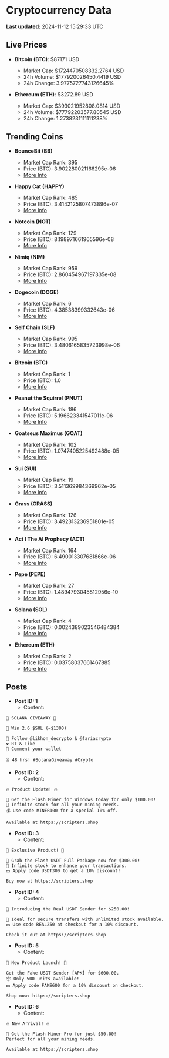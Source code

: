 # Cryptocurrency Data

**Last updated:** 2024-11-12 15:29:33 UTC

## Live Prices
- **Bitcoin (BTC)**: $87171 USD
  - Market Cap: $1724470508332.2764 USD
  - 24h Volume: $177920026450.4419 USD
  - 24h Change: 3.9775727743126645%

- **Ethereum (ETH)**: $3272.89 USD
  - Market Cap: $393021952808.0814 USD
  - 24h Volume: $77792203577.80545 USD
  - 24h Change: 1.2738231111111238%

## Trending Coins
- **BounceBit (BB)**
  - Market Cap Rank: 395
  - Price (BTC): 3.902280021166295e-06
  - [More Info](https://www.coingecko.com/en/coins/bouncebit)

- **Happy Cat (HAPPY)**
  - Market Cap Rank: 485
  - Price (BTC): 3.4142125807473896e-07
  - [More Info](https://www.coingecko.com/en/coins/happycat)

- **Notcoin (NOT)**
  - Market Cap Rank: 129
  - Price (BTC): 8.198971661965596e-08
  - [More Info](https://www.coingecko.com/en/coins/notcoin)

- **Nimiq (NIM)**
  - Market Cap Rank: 959
  - Price (BTC): 2.860454967197335e-08
  - [More Info](https://www.coingecko.com/en/coins/nimiq)

- **Dogecoin (DOGE)**
  - Market Cap Rank: 6
  - Price (BTC): 4.38538399332643e-06
  - [More Info](https://www.coingecko.com/en/coins/dogecoin)

- **Self Chain (SLF)**
  - Market Cap Rank: 995
  - Price (BTC): 3.4806165835723998e-06
  - [More Info](https://www.coingecko.com/en/coins/self-chain)

- **Bitcoin (BTC)**
  - Market Cap Rank: 1
  - Price (BTC): 1.0
  - [More Info](https://www.coingecko.com/en/coins/bitcoin)

- **Peanut the Squirrel (PNUT)**
  - Market Cap Rank: 186
  - Price (BTC): 5.196623341547011e-06
  - [More Info](https://www.coingecko.com/en/coins/peanut-the-squirrel)

- **Goatseus Maximus (GOAT)**
  - Market Cap Rank: 102
  - Price (BTC): 1.0747405225492488e-05
  - [More Info](https://www.coingecko.com/en/coins/goatseus-maximus)

- **Sui (SUI)**
  - Market Cap Rank: 19
  - Price (BTC): 3.511369984369962e-05
  - [More Info](https://www.coingecko.com/en/coins/sui)

- **Grass (GRASS)**
  - Market Cap Rank: 126
  - Price (BTC): 3.492313236951801e-05
  - [More Info](https://www.coingecko.com/en/coins/grass)

- **Act I The AI Prophecy (ACT)**
  - Market Cap Rank: 164
  - Price (BTC): 6.490013307681866e-06
  - [More Info](https://www.coingecko.com/en/coins/act-i-the-ai-prophecy)

- **Pepe (PEPE)**
  - Market Cap Rank: 27
  - Price (BTC): 1.4894793045812956e-10
  - [More Info](https://www.coingecko.com/en/coins/pepe)

- **Solana (SOL)**
  - Market Cap Rank: 4
  - Price (BTC): 0.0024389023546484384
  - [More Info](https://www.coingecko.com/en/coins/solana)

- **Ethereum (ETH)**
  - Market Cap Rank: 2
  - Price (BTC): 0.03758037661467885
  - [More Info](https://www.coingecko.com/en/coins/ethereum)

## Posts
- **Post ID: 1**
  - Content:
```
🚀 SOLANA GIVEAWAY 🚀

🎁 Win 2.6 $SOL (~$1300)

🤝 Follow @likhon_decrypto & @fariacrypto
❤️ RT & Like
💬 Comment your wallet

⏳ 48 hrs! #SolanaGiveaway #Crypto
```

- **Post ID: 2**
  - Content:
```
🔥 Product Update! 🔥

🚀 Get the Flash Miner for Windows today for only $100.00!
🔋 Infinite stock for all your mining needs.
💰 Use code MINER100 for a special 10% off.

Available at https://scripters.shop
```

- **Post ID: 3**
  - Content:
```
🎁 Exclusive Product! 🎁

💸 Grab the Flash USDT Full Package now for $300.00!
🎉 Infinite stock to enhance your transactions.
💵 Apply code USDT300 to get a 10% discount!

Buy now at https://scripters.shop
```

- **Post ID: 4**
  - Content:
```
💎 Introducing the Real USDT Sender for $250.00!

💼 Ideal for secure transfers with unlimited stock available.
💵 Use code REAL250 at checkout for a 10% discount.

Check it out at https://scripters.shop
```

- **Post ID: 5**
  - Content:
```
🚀 New Product Launch! 🚀

Get the Fake USDT Sender [APK] for $600.00.
📦 Only 500 units available!
💵 Apply code FAKE600 for a 10% discount on checkout.

Shop now: https://scripters.shop
```

- **Post ID: 6**
  - Content:
```
🔥 New Arrival! 🔥

💸 Get the Flash Miner Pro for just $50.00!
Perfect for all your mining needs.

Available at https://scripters.shop
```

